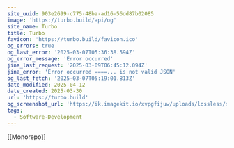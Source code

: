 ```yaml
---
site_uuid: 903e2699-c775-48ba-ad16-56dd87b02085
image: 'https://turbo.build/api/og'
site_name: Turbo
title: Turbo
favicon: 'https://turbo.build/favicon.ico'
og_errors: true
og_last_error: '2025-03-07T05:36:38.594Z'
og_error_message: 'Error occurred'
jina_last_request: '2025-03-09T06:45:12.094Z'
jina_error: 'Error occurred ====... is not valid JSON'
og_last_fetch: '2025-03-07T05:19:01.813Z'
date_modified: 2025-04-12
date_created: 2025-03-30
url: 'https://turbo.build'
og_screenshot_url: 'https://ik.imagekit.io/xvpgfijuw/uploads/lossless/screenshots/20250606_Turborepo_og_screenshot.jpeg'
tags:
  - Software-Development
---
```


[[Monorepo]]
